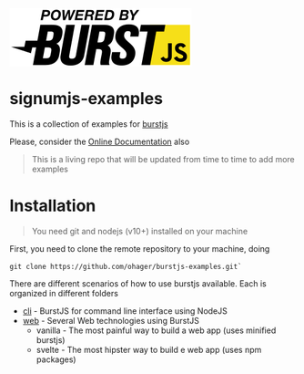 <img src="./assets/powered-by-burstjs.320px.png" alt="burstjs" width="320" align="middle" />

# signumjs-examples

This is a collection of examples for [burstjs](https://github.com/burst-apps-team/phoenix/blob/develop/lib/README.md)

Please, consider the [Online Documentation](https://burst-apps-team.github.io/phoenix/) also

> This is a living repo that will be updated from time to time to add more examples

# Installation

> You need git and nodejs (v10+) installed on your machine

First, you need to clone the remote repository to your machine, doing

```
git clone https://github.com/ohager/burstjs-examples.git`
```

There are different scenarios of how to use burstjs available. 
Each is organized in different folders

- [cli](./cli/README.MD) - BurstJS for command line interface using NodeJS
- [web](./web/README.MD) - Several Web technologies using BurstJS 
    - vanilla - The most painful way to build a web app (uses minified burstjs) 
    - svelte - The most hipster way to build e web app (uses npm packages) 

